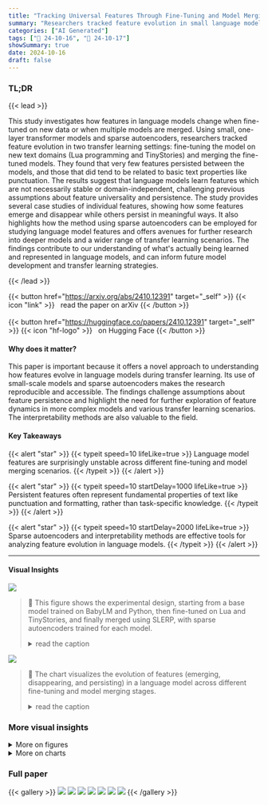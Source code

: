 ```yaml
---
title: "Tracking Universal Features Through Fine-Tuning and Model Merging"
summary: "Researchers tracked feature evolution in small language models through fine-tuning and model merging, discovering surprising feature instability and uncovering interpretable persistent features like v..."
categories: ["AI Generated"]
tags: ["🔖 24-10-16", "🤗 24-10-17"]
showSummary: true
date: 2024-10-16
draft: false
---
```


### TL;DR


{{< lead >}}

This study investigates how features in language models change when fine-tuned on new data or when multiple models are merged. Using small, one-layer transformer models and sparse autoencoders, researchers tracked feature evolution in two transfer learning settings: fine-tuning the model on new text domains (Lua programming and TinyStories) and merging the fine-tuned models. They found that very few features persisted between the models, and those that did tend to be related to basic text properties like punctuation. The results suggest that language models learn features which are not necessarily stable or domain-independent, challenging previous assumptions about feature universality and persistence. The study provides several case studies of individual features, showing how some features emerge and disappear while others persist in meaningful ways. It also highlights how the method using sparse autoencoders can be employed for studying language model features and offers avenues for further research into deeper models and a wider range of transfer learning scenarios.  The findings contribute to our understanding of what's actually being learned and represented in language models, and can inform future model development and transfer learning strategies.

{{< /lead >}}


{{< button href="https://arxiv.org/abs/2410.12391" target="_self" >}}
{{< icon "link" >}} &nbsp; read the paper on arXiv
{{< /button >}}
<br><br>
{{< button href="https://huggingface.co/papers/2410.12391" target="_self" >}}
{{< icon "hf-logo" >}} &nbsp; on Hugging Face
{{< /button >}}

#### Why does it matter?
This paper is important because it offers a novel approach to understanding how features evolve in language models during transfer learning.  Its use of small-scale models and sparse autoencoders makes the research reproducible and accessible.  The findings challenge assumptions about feature persistence and highlight the need for further exploration of feature dynamics in more complex models and various transfer learning scenarios.  The interpretability methods are also valuable to the field.
#### Key Takeaways

{{< alert "star" >}}
{{< typeit speed=10 lifeLike=true >}} Language model features are surprisingly unstable across different fine-tuning and model merging scenarios. {{< /typeit >}}
{{< /alert >}}

{{< alert "star" >}}
{{< typeit speed=10 startDelay=1000 lifeLike=true >}} Persistent features often represent fundamental properties of text like punctuation and formatting, rather than task-specific knowledge. {{< /typeit >}}
{{< /alert >}}

{{< alert "star" >}}
{{< typeit speed=10 startDelay=2000 lifeLike=true >}} Sparse autoencoders and interpretability methods are effective tools for analyzing feature evolution in language models. {{< /typeit >}}
{{< /alert >}}

------
#### Visual Insights



![](figures/figures_2_0.png)

> 🔼 This figure shows the experimental design, starting from a base model trained on BabyLM and Python, then fine-tuned on Lua and TinyStories, and finally merged using SLERP, with sparse autoencoders trained for each model.
> <details>
> <summary>read the caption</summary>
> Figure 1: Overview of the experimental design. We start with a base model trained on BabyLM and Python code (1), which is fine-tuned (FT) on two new domains: the Lua programming language (2), and TinyStories (3). The fine-tuned models are merged into a single LuaStories model using spherical linear interpolation (SLERP) interpolation (4). For each of these models, we train a sparse auto-encoder on the MLP activations using the same data distribution as the original model.
> </details>





![](charts/charts_3_0.png)

> 🔼 The chart visualizes the evolution of features (emerging, disappearing, and persisting) in a language model across different fine-tuning and model merging stages.
> <details>
> <summary>read the caption</summary>
> Figure 2: Overview of the features persisting through fine-tuning and model merging, showing volumes and trajectories of extracted features that emerge, persist and disappear. This overview omits the features that don't persist, and so the visual flows are scaled proportional to the persisting features. We note the share of features that persist from each model.
> </details>





### More visual insights

<details>
<summary>More on figures
</summary>


![](figures/figures_4_0.png)

> 🔼 Figure 3 visualizes the feature activation patterns of the variable assignment feature across four language models, highlighting the correlation between the models' features.
> <details>
> <summary>read the caption</summary>
> Figure 3: Visualisation of the feature activation patterns of the universally extracted variable assignment features found in each model. Each token is highlighted according to the feature's activation level, where darker background colour denotes higher level of activation. Additionally, we note the observed activation pattern correlations between each feature.
> </details>



![](figures/figures_4_1.png)

> 🔼 Figure 4 shows examples of observed activation patterns of the BabyPython Python exception feature and its closest match in the Lua model, highlighting insufficient correlation between them.
> <details>
> <summary>read the caption</summary>
> Figure 4: Examples of observed activation patterns of the BabyPython Python exception feature, and the closest matching feature in the Lua model, qualitatively showing insufficient correlation between the two.
> </details>



</details>



<details>
<summary>More on charts
</summary>


![](charts/charts_6_0.png "🔼 Figure 5: Observed accuracy trends of a merged model consisting of weights spherically linear interpolated between the Lua model and the TinyStories model, as measured on the validation datasets of the Lua and TinyStories, respectively, at each interpolation step (slerp t-value). The dashed baselines show the accuracy of the shared base model underlying the Lua and TinyStories model, on the same validation datasets.")

> 🔼 The chart displays the accuracy of a merged language model at various interpolation stages between two fine-tuned models (Lua and TinyStories), comparing it to the base model's accuracy.
> <details>
> <summary>read the caption</summary>
> Figure 5: Observed accuracy trends of a merged model consisting of weights spherically linear interpolated between the Lua model and the TinyStories model, as measured on the validation datasets of the Lua and TinyStories, respectively, at each interpolation step (slerp t-value). The dashed baselines show the accuracy of the shared base model underlying the Lua and TinyStories model, on the same validation datasets.
> </details>


![](charts/charts_7_0.png "🔼 Figure 6: Histograms showing the distribution of observed correlations between automatically generated explanations and the true feature activation patterns of features in the Lua and LuaStories model.")

> 🔼 The chart displays the distribution of Pearson correlation coefficients between automatically generated explanations and true feature activation patterns for Lua features and persisting Lua features in the LuaStories model.
> <details>
> <summary>read the caption</summary>
> Figure 6: Histograms showing the distribution of observed correlations between automatically generated explanations and the true feature activation patterns of features in the Lua and LuaStories model.
> </details>


</details>



### Full paper

{{< gallery >}}
<img src="paper_images/1.png" class="grid-w50 md:grid-w33 xl:grid-w25" />
<img src="paper_images/2.png" class="grid-w50 md:grid-w33 xl:grid-w25" />
<img src="paper_images/3.png" class="grid-w50 md:grid-w33 xl:grid-w25" />
<img src="paper_images/4.png" class="grid-w50 md:grid-w33 xl:grid-w25" />
<img src="paper_images/5.png" class="grid-w50 md:grid-w33 xl:grid-w25" />
<img src="paper_images/6.png" class="grid-w50 md:grid-w33 xl:grid-w25" />
<img src="paper_images/7.png" class="grid-w50 md:grid-w33 xl:grid-w25" />
{{< /gallery >}}